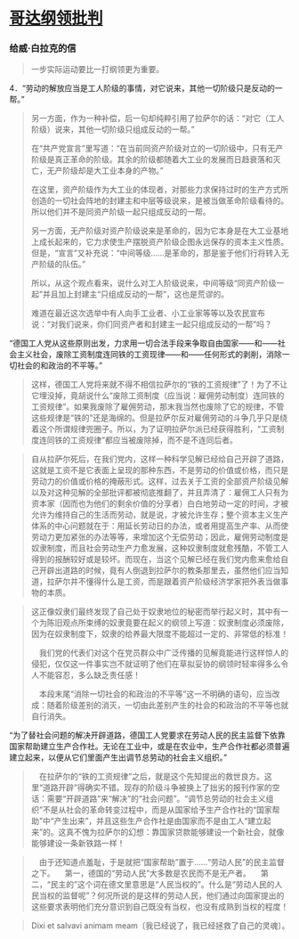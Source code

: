 # [哥达纲领批判](https://www.marxists.org/chinese/marx/marxist.org-chinese-marx-1875-4.htm)

### 给威·白拉克的信

> 一步实际运动要比一打纲领更为重要。

4．“劳动的解放应当是工人阶级的事情，对它说来，其他一切阶级只是反动的一帮。”

> 另一方面，作为一种补偿，后一句却纯粹引用了拉萨尔的话：“对它（工人阶级）说来，其他一切阶级只组成反动的一帮。”
> 
> 在“共产党宣言”里写道：“在当前同资产阶级对立的一切阶级中，只有无产阶级是真正革命的阶级。其余的阶级都随着大工业的发展而日趋衰落和灭亡，无产阶级却是大工业本身的产物。”
> 
> 在这里，资产阶级作为大工业的体现者，对那些力求保持过时的生产方式所创造的一切社会阵地的封建主和中层等级说来，是被当做革命阶级看待的。所以他们并不是同资产阶级一起只组成反动的一帮。
>
> 另一方面，无产阶级对资产阶级说来是革命的，因为它本身是在大工业基地上成长起来的，它力求使生产摆脱资产阶级企图永远保存的资本主义性质。但是，“宣言”又补充说：“中间等级……是革命的，那是鉴于他们行将转入无产阶级的队伍。”
> 
> 所以，从这个观点看来，说什么对工人阶级说来，中间等级“同资产阶级一起”并且加上封建主“只组成反动的一帮”，这也是荒谬的。
>
> 难道在最近这次选举中有人向手工业者、小工业家等等以及农民宣布说：“对我们说来，你们同资产者和封建主一起只组成反动的一帮”吗？

“德国工人党从这些原则出发，力求用一切合法手段来争取自由国家——和——社会主义社会，废除工资制度连同铁的工资现律——和——任何形式的剥削，消除一切社会的和政治的不平等。”

> 这样，德国工人党将来就不得不相信拉萨尔的“铁的工资规律”了！为了不让它埋没掉，竟胡说什么“废除工资制度（应当说：雇佣劳动制度）连同铁的工资规律”。如果我废除了雇佣劳动，那末我当然也废除了它的规律，不管这些规律是“铁的”还是海绵的。但是拉萨尔反对雇佣劳动的斗争几乎只是绕着这个所谓规律兜圈子。所以，为了证明拉萨尔派已经获得胜利，“工资制度连同铁的工资规律”都应当被废除掉，而不是不连同后者。

> 自从拉萨尔死后，在我们党内，这样一种科学见解已经给自己开辟了道路，这就是工资不是它表面上呈现的那种东西，不是劳动的价值或价格，而只是劳动力的价值或价格的掩蔽形式。这样，过去关于工资的全部资产阶级见解以及对这种见解的全部批评都被彻底推翻了，并且弄清了：雇佣工人只有为资本家（因而也为他们的剩余价值的分享者）白白地劳动一定的时间，才被允许为维持自己的生活而劳动，就是说，才被允许生存；整个资本主义生产体系的中心问题就在于：用延长劳动日的办法，或者用提高生产率、从而使劳动力更加紧张的办法等等，来增加这个无偿劳动；因此，雇佣劳动制度是奴隶制度，而且社会劳动生产力愈发展，这种奴隶制度就愈残酷，不管工人得到的报酬较好或是较坏。而现在，当这个见解已经在我们党内愈来愈给自己开辟出道路的时候，竟有人倒退到拉萨尔的教条那里去，虽然他们应当知道，拉萨尔并不懂得什么是工资，而是跟着资产阶级经济学家把外表当做事物的本质。

> 这正像奴隶们最终发现了自己处于奴隶地位的秘密而举行起义时，其中有一个为陈旧观点所束缚的奴隶竟要在起义的纲领上写道：奴隶制度必须废除，因为在奴隶制度下，奴隶的给养最大限度不能超过一定的、非常低的标准！
> 
>　我们党的代表们对这个在党员群众中广泛传播的见解竟能进行这样惊人的侵犯，仅仅这一件事实岂不就证明了他们在草拟妥协的纲领时轻率得多么令人不能容忍，多么缺乏责任感！
>
>　本段末尾“消除一切社会的和政治的不平等”这一不明确的语句，应当改成：随着阶级差别的消灭，一切由此差别产生的社会的和政治的不平等也就自行消失。

“为了替社会问题的解决开辟道路，德国工人党要求在劳动人民的民主监督下依靠国家帮助建立生产合作社。无论在工业中，或是在农业中，生产合作社都必须普遍建立起来，以便从它们里面产生出调节总劳动的社会主义组织。”

>　在拉萨尔的“铁的工资规律”之后，就是这个先知提出的救世良方。这里“道路开辟”得确实不错。现存的阶级斗争被换上了拙劣的报刊作家的空话：需要“开辟道路”来“解决”的“社会问题”。“调节总劳动的社会主义组织”不是从社会的革命转变过程中，而是从国家给予生产合作社的“国家帮助”中“产生出来”，并且这些生产合作社是由国家而不是由工人“建立起来”的。这真不愧为拉萨尔的幻想：靠国家贷款能够建设一个新社会，就像能够建设一条新铁路一样！

>　由于还知道点羞耻，于是就把“国家帮助”置于……“劳动人民”的民主监督之下。
>　第一，德国的“劳动人民”大多数是农民而不是无产者。
>　第二，“民主的”这个词在德文里意思是“人民当权的”。什么是“劳动人民的人民当权的监督呢”？何况所说的是这样的劳动人民，他们通过向国家提出的这些要求表明他们充分意识到自己既没有当权，也没有成熟到当权的程度！

> Dixi et salvavi animam meam〔我已经说了，我已经拯救了自己的灵魂〕。